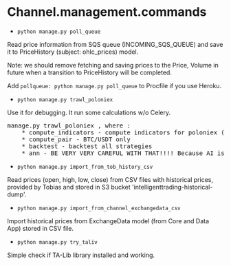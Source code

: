 # Channel.management.commands

* `python manage.py poll_queue`

Read price information from SQS queue (INCOMING_SQS_QUEUE) and save it to PriceHistory (subject: ohlc_prices) model. 

Note: we should remove fetching and saving prices to the Price, Volume in future when a transition to PriceHistory will be completed.

Add `pollqueue: python manage.py poll_queue` to Procfile if you use Heroku.

* `python manage.py trawl_poloniex`

Use it for debugging. It run some calculations w/o Celery.
<pre>
manage.py trawl_poloniex <arg>, where <arg>:
    * compute_indicators - compute indicators for poloniex (default)
    * compute_pair - BTC/USDT only 
    * backtest - backtest all strategies
    * ann - BE VERY VERY CAREFUL WITH THAT!!!! Because AI is our biggest existential threat.
</pre>


* `python manage.py import_from_tob_history_csv`

Read prices (open, high, low, close) from CSV files with historical prices, provided by Tobias and stored in S3 bucket 'intelligenttrading-historical-dump'.

*  `python manage.py import_from_channel_exchangedata_csv`

Import historical prices from ExchangeData model (from Core and Data App) stored in CSV file.

* `python manage.py try_taliv`

Simple check if TA-Lib library installed and working.